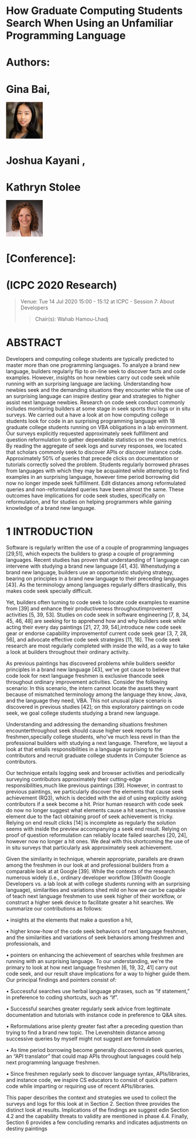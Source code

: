 # How Graduate Computing Students Search When Using an Unfamiliar Programming Language

# Authors:

# Gina Bai, 
![Author image](./image1.jpg)

# Joshua Kayani , 

# Kathryn Stolee
![Author image](./image2.jpg)

# [Conference]: 
# (ICPC 2020 Research)


>Venue: Tue 14 Jul 2020 15:00 - 15:12 at ICPC - Session 7: About Developers 
>>Chair(s): Wahab Hamou-Lhadj

# ABSTRACT

Developers and computing college students are typically predicted to master more than one programming languages. To analyze a brand new language, builders regularly flip to on-line seek to discover facts and code examples. However, insights on how newbies carry out code seek while running with an surprising language are lacking. Understanding how newbies seek and the demanding situations they encounter while the use of an surprising language can inspire destiny gear and strategies to higher assist next language newbies.
Research on code seek conduct commonly includes monitoring builders at some stage in seek sports thru logs or in situ surveys. We carried out a have a look at on how computing college students look for code in an surprising programming language with 18 graduate college students running on VBA obligations in a lab environment. Our surveys explicitly requested approximately seek fulfillment and question reformulation to gather dependable statistics on the ones metrics. By reading the aggregate of seek logs and survey responses, we located that scholars commonly seek to discover APIs or discover instance code. Approximately 50% of queries that precede clicks on documentation or tutorials correctly solved the problem. Students regularly borrowed phrases from languages with which they may be acquainted while attempting to find examples in an surprising language, however time period borrowing did now no longer impede seek fulfillment. Edit distances among reformulated queries and non-reformulated queries have been almost the same. These outcomes have implications for code seek studies, specifically on reformulation, and for studies on helping programmers while gaining knowledge of a brand new language.

# 1 INTRODUCTION

Software is regularly written the use of a couple of programming languages [29,51], which expects the builders to grasp a couple of programming languages. Recent studies has proven that understanding of 1 language can intervene with studying a brand new language [41, 43]. Whenstudying a brand new language, builders use an opportunistic studying strategy, bearing on principles in a brand new language to their preceding languages [43]. As the terminology among languages regularly differs drastically, this makes code seek specially difficult.

Yet, builders often turning to code seek to locate code examples to examine from [39] and enhance their productiveness throughoutimprovement activities [5, 39, 53]. Studies on code seek in software engineering [7, 8, 34, 45, 46, 48] are seeking for to apprehend how and why builders seek while acting their every day paintings [21, 27, 39, 54],introduce new code seek gear or endorse capability improvementof current code seek gear [3, 7, 28, 56], and advocate effective code seek strategies [11, 18]. The code seek research are most regularly completed with inside the wild, as a way to take a look at builders throughout their ordinary activity.

As previous paintings has discovered problems while builders seekfor principles in a brand new language [43], we've got cause to believe that code look for next language freshmen is exclusive thancode seek throughout ordinary improvement activities. Consider the following scenario:
In this scenario, the intern cannot locate the assets they want because of mismatched terminology among the language they know, Java, and the language they need, VBA. This not unusual place scenario is discovered in previous studies [42]; on this exploratory paintings on code seek, we goal college students studying a brand new language.

Understanding and addressing the demanding situations freshmen encounterthroughout seek should cause higher seek reports for freshmen,specially college students, who've much less revel in than the professional builders with studying a next language. Therefore, we layout a look at that entails responsibilities in a language surprising to the contributors and recruit graduate college students in Computer Science as contributors.

Our technique entails logging seek and browser activities and periodically surveying contributors approximately their cutting-edge responsibilities,much like previous paintings [39]. However, in contrast to previous paintings, we particularly discover the elements that cause seek achievement (RQ3), which is decided with the aid of using explicitly asking contributors if a seek become a hit. Prior human research with code seek do now no longer suggest what elements cause a hit searches, in massive element due to the fact obtaining proof of seek achievement is tricky. Relying on end result clicks [14] is incomplete as regularly the solution seems with inside the preview accompanying a seek end result. Relying on proof of question reformulation can reliably locate failed searches [20, 24], however now no longer a hit ones. We deal with this shortcoming the use of in situ surveys that particularly ask approximately seek achievement.

Given the similarity in technique, wherein appropriate, parallels are drawn among the freshmen in our look at and professional builders from a comparable look at at Google [39]. While the contexts of the research numerous widely (i.e., ordinary developer workflow [39]with Google Developers vs. a lab look at with college students running with an surprising language), similarities and variations shed mild on how we can be capable of teach next language freshmen to use seek higher of their workflow, or construct a higher seek device to facilitate greater a hit searches. We summarize our contributions as follows:

• insights at the elements that make a question a hit,

• higher know-how of the code seek behaviors of next language freshmen, and the similarities and variations of seek behaviors among freshmen and professionals, and

• pointers on enhancing the achievement of searches while freshmen are running with an surprising language.
To our understanding, we're the primary to look at how next language freshmen [6, 19, 32, 41] carry out code seek, and our result shave implications for a way to higher guide them. Our principal findings and pointers consist of:

• Successful searches use herbal language phrases, such as “if statement,” in preference to coding shortcuts, such as “if”.

• Successful searches greater regularly seek advice from legitimate documentation and tutorials with instance code in preference to Q&A sites.

• Reformulations arise plenty greater fast after a preceding question than trying to find a brand new topic. The Levenshtein distance among successive queries by myself might not suggest are formulation

• As time period borrowing become generally discovered in seek queries, an “API translator” that could map APIs throughout languages could help next programming language freshmen.

• Since freshmen regularly seek to discover language syntax, APIs/libraries, and instance code, we inspire CS educators to consist of quick pattern code while imparting or requiring use of recent APIs/libraries.

This paper describes the context and strategies we used to collect the surveys and logs for this look at in Section 2. Section three provides the distinct look at results. Implications of the findings are suggest edin Section 4.2 and the capability threats to validity are mentioned in phase 4.4. Finally, Section 6 provides a few concluding remarks and indicates adjustments on destiny paintings

